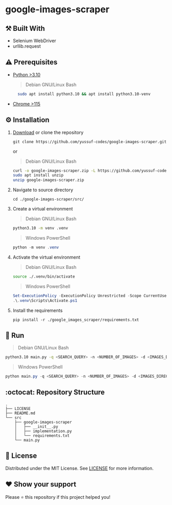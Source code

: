 # google-images-scraper

## ⚒️ Built With

* Selenium WebDriver
* urllib.request

## ⚠️ Prerequisites

* [Python >3.10](https://www.python.org/downloads/release/python-31013/)

    > Debian GNU/Linux Bash

    ```bash
      sudo apt install python3.10 && apt install python3.10-venv
    ```
    
* [Chrome >115](https://www.google.com/chrome/)

## ⚙️ Installation

1. [Download](https://github.com/yussuf-codes/google-images-scraper/archive/refs/heads/master.zip) or clone the repository

    ```shell
    git clone https://github.com/yussuf-codes/google-images-scraper.git
    ```

    or

    > Debian GNU/Linux Bash

   ```bash
   curl -o google-images-scraper.zip -L https://github.com/yussuf-codes/google-images-scraper/archive/refs/heads/master.zip
   sudo apt install unzip
   unzip google-images-scraper.zip
   ```

2. Navigate to source directory

    ```shell
    cd ./google-images-scraper/src/
    ```

3. Create a virtual environment
    > Debian GNU/Linux Bash

    ```bash
    python3.10 -m venv .venv
    ```

    > Windows PowerShell

    ```powershell
    python -m venv .venv
    ```

4. Activate the virtual environment
    > Debian GNU/Linux Bash

    ```bash
    source ./.venv/bin/activate
    ```

    > Windows PowerShell

    ```powershell
    Set-ExecutionPolicy -ExecutionPolicy Unrestricted -Scope CurrentUser
    .\.venv\Scripts\Activate.ps1
    ```

5. Install the requirements

    ```shell
    pip install -r ./google_images_scraper/requirements.txt
    ```

## 🚀 Run

> Debian GNU/Linux Bash

```bash
python3.10 main.py -q <SEARCH_QUERY> -n <NUMBER_OF_IMAGES> -d <IMAGES_DIRECTORY>
```

> Windows PowerShell

```powershell
python main.py -q <SEARCH_QUERY> -n <NUMBER_OF_IMAGES> -d <IMAGES_DIRECTORY>
```

## :octocat: Repository Structure

```text
.
├── LICENSE
├── README.md
└── src
    ├── google-images-scraper
    │   ├── __init__.py
    │   ├── implementation.py
    │   └── requirements.txt
    └── main.py
```

## 📄 License

Distributed under the MIT License. See [LICENSE](LICENSE) for more information.

## ❤️ Show your support

Please ⭐️ this repository if this project helped you!
